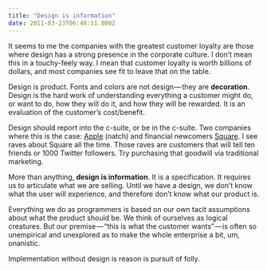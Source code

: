 ```yaml
---
title: "Design is information"
date: 2011-03-23T06:48:11.000Z
---
```


It seems to me the companies with the greatest customer loyalty are those where design has a strong presence in the corporate culture. I don’t mean this in a touchy-feely way. I mean that customer loyalty is worth billions of dollars, and most companies see fit to leave that on the table.

Design is product. Fonts and colors are not design — they are **decoration**. Design is the hard work of understanding everything a customer might do, or want to do, how they will do it, and how they will be rewarded. It is an evaluation of the customer’s cost/benefit.

Design should report into the c-suite, or be in the c-suite. Two companies where this is the case: [Apple](http://blog.archit.in/2011/03/john-sculley-on-steve-jobs-apple-and-microsoft/) (natch) and financial newcomers [Square](http://www.vanityfair.com/business/features/2011/04/jack-dorsey-201104). I see raves about Square all the time. Those raves are customers that will tell ten friends or 1000 Twitter followers. Try purchasing that goodwill via traditional marketing.

More than anything, **design is information**. It is a specification. It requires us to articulate what we are selling. Until we have a design, we don’t know what the user will experience, and therefore don’t know what our product is.

Everything we do as programmers is based on our own tacit assumptions about what the product should be. We think of ourselves as logical creatures. But our premise — “this is what the customer wants” — is often so unempirical and unexplored as to make the whole enterprise a bit, um, onanistic.

Implementation without design is reason is pursuit of folly.
